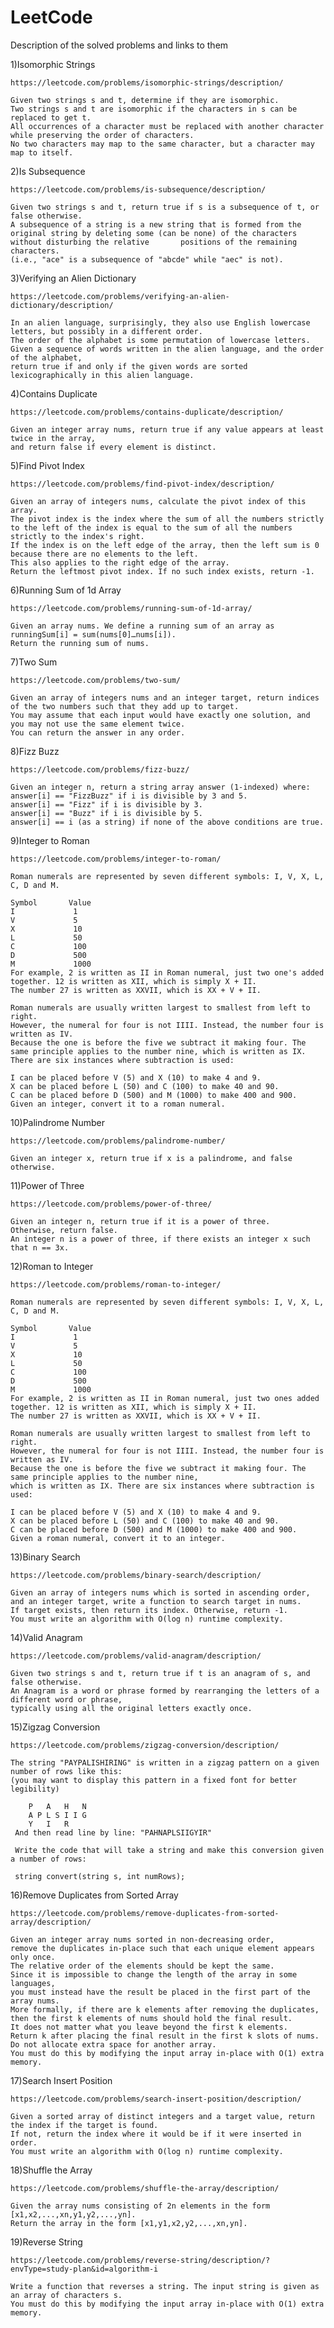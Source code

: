 # LeetCode
Description of the solved problems and links to them

1)Isomorphic Strings

    https://leetcode.com/problems/isomorphic-strings/description/

    Given two strings s and t, determine if they are isomorphic.
    Two strings s and t are isomorphic if the characters in s can be replaced to get t.
    All occurrences of a character must be replaced with another character while preserving the order of characters. 
    No two characters may map to the same character, but a character may map to itself.
  
2)Is Subsequence

    https://leetcode.com/problems/is-subsequence/description/

    Given two strings s and t, return true if s is a subsequence of t, or false otherwise.
    A subsequence of a string is a new string that is formed from the original string by deleting some (can be none) of the characters without disturbing the relative       positions of the remaining characters.
    (i.e., "ace" is a subsequence of "abcde" while "aec" is not).
  
3)Verifying an Alien Dictionary 
      
    https://leetcode.com/problems/verifying-an-alien-dictionary/description/

    In an alien language, surprisingly, they also use English lowercase letters, but possibly in a different order. 
    The order of the alphabet is some permutation of lowercase letters.
    Given a sequence of words written in the alien language, and the order of the alphabet,
    return true if and only if the given words are sorted lexicographically in this alien language.
  
4)Contains Duplicate

    https://leetcode.com/problems/contains-duplicate/description/

    Given an integer array nums, return true if any value appears at least twice in the array,
    and return false if every element is distinct.
  
5)Find Pivot Index

    https://leetcode.com/problems/find-pivot-index/description/

    Given an array of integers nums, calculate the pivot index of this array.
    The pivot index is the index where the sum of all the numbers strictly to the left of the index is equal to the sum of all the numbers strictly to the index's right.
    If the index is on the left edge of the array, then the left sum is 0 because there are no elements to the left.
    This also applies to the right edge of the array.
    Return the leftmost pivot index. If no such index exists, return -1.
  
6)Running Sum of 1d Array
  
    https://leetcode.com/problems/running-sum-of-1d-array/

    Given an array nums. We define a running sum of an array as runningSum[i] = sum(nums[0]…nums[i]).
    Return the running sum of nums.
    
7)Two Sum

    https://leetcode.com/problems/two-sum/
    
    Given an array of integers nums and an integer target, return indices of the two numbers such that they add up to target.
    You may assume that each input would have exactly one solution, and you may not use the same element twice.
    You can return the answer in any order.
    
8)Fizz Buzz
    
    https://leetcode.com/problems/fizz-buzz/
    
    Given an integer n, return a string array answer (1-indexed) where:
    answer[i] == "FizzBuzz" if i is divisible by 3 and 5.
    answer[i] == "Fizz" if i is divisible by 3.
    answer[i] == "Buzz" if i is divisible by 5.
    answer[i] == i (as a string) if none of the above conditions are true.
    
9)Integer to Roman

    https://leetcode.com/problems/integer-to-roman/
    
    Roman numerals are represented by seven different symbols: I, V, X, L, C, D and M.

    Symbol       Value
    I             1
    V             5
    X             10
    L             50
    C             100
    D             500
    M             1000
    For example, 2 is written as II in Roman numeral, just two one's added together. 12 is written as XII, which is simply X + II.
    The number 27 is written as XXVII, which is XX + V + II.

    Roman numerals are usually written largest to smallest from left to right.
    However, the numeral for four is not IIII. Instead, the number four is written as IV.
    Because the one is before the five we subtract it making four. The same principle applies to the number nine, which is written as IX.
    There are six instances where subtraction is used:

    I can be placed before V (5) and X (10) to make 4 and 9. 
    X can be placed before L (50) and C (100) to make 40 and 90. 
    C can be placed before D (500) and M (1000) to make 400 and 900.
    Given an integer, convert it to a roman numeral.
    
10)Palindrome Number
    
    https://leetcode.com/problems/palindrome-number/
    
    Given an integer x, return true if x is a palindrome, and false otherwise.
 
11)Power of Three

    https://leetcode.com/problems/power-of-three/
    
    Given an integer n, return true if it is a power of three.
    Otherwise, return false.
    An integer n is a power of three, if there exists an integer x such that n == 3x.
    
12)Roman to Integer
    
    https://leetcode.com/problems/roman-to-integer/
    
    Roman numerals are represented by seven different symbols: I, V, X, L, C, D and M.

    Symbol       Value
    I             1
    V             5
    X             10
    L             50
    C             100
    D             500
    M             1000
    For example, 2 is written as II in Roman numeral, just two ones added together. 12 is written as XII, which is simply X + II. 
    The number 27 is written as XXVII, which is XX + V + II.

    Roman numerals are usually written largest to smallest from left to right. 
    However, the numeral for four is not IIII. Instead, the number four is written as IV. 
    Because the one is before the five we subtract it making four. The same principle applies to the number nine,
    which is written as IX. There are six instances where subtraction is used:

    I can be placed before V (5) and X (10) to make 4 and 9. 
    X can be placed before L (50) and C (100) to make 40 and 90. 
    C can be placed before D (500) and M (1000) to make 400 and 900.
    Given a roman numeral, convert it to an integer.

13)Binary Search
    
    https://leetcode.com/problems/binary-search/description/
    
    Given an array of integers nums which is sorted in ascending order, and an integer target, write a function to search target in nums.
    If target exists, then return its index. Otherwise, return -1.
    You must write an algorithm with O(log n) runtime complexity.
14)Valid Anagram

    https://leetcode.com/problems/valid-anagram/description/
    
    Given two strings s and t, return true if t is an anagram of s, and false otherwise.
    An Anagram is a word or phrase formed by rearranging the letters of a different word or phrase,
    typically using all the original letters exactly once.
    
15)Zigzag Conversion

    https://leetcode.com/problems/zigzag-conversion/description/
    
    The string "PAYPALISHIRING" is written in a zigzag pattern on a given number of rows like this:
    (you may want to display this pattern in a fixed font for better legibility)

        P   A   H   N
        A P L S I I G
        Y   I   R
     And then read line by line: "PAHNAPLSIIGYIR"

     Write the code that will take a string and make this conversion given a number of rows:

     string convert(string s, int numRows);
     
16)Remove Duplicates from Sorted Array
    
    https://leetcode.com/problems/remove-duplicates-from-sorted-array/description/
    
    Given an integer array nums sorted in non-decreasing order,
    remove the duplicates in-place such that each unique element appears only once.
    The relative order of the elements should be kept the same.
    Since it is impossible to change the length of the array in some languages,
    you must instead have the result be placed in the first part of the array nums.
    More formally, if there are k elements after removing the duplicates, then the first k elements of nums should hold the final result.
    It does not matter what you leave beyond the first k elements.
    Return k after placing the final result in the first k slots of nums.
    Do not allocate extra space for another array.
    You must do this by modifying the input array in-place with O(1) extra memory.
    
17)Search Insert Position
    
    https://leetcode.com/problems/search-insert-position/description/
    
    Given a sorted array of distinct integers and a target value, return the index if the target is found.
    If not, return the index where it would be if it were inserted in order.
    You must write an algorithm with O(log n) runtime complexity.
  
18)Shuffle the Array

    https://leetcode.com/problems/shuffle-the-array/description/
    
    Given the array nums consisting of 2n elements in the form [x1,x2,...,xn,y1,y2,...,yn].
    Return the array in the form [x1,y1,x2,y2,...,xn,yn].
  
19)Reverse String

    https://leetcode.com/problems/reverse-string/description/?envType=study-plan&id=algorithm-i
    
    Write a function that reverses a string. The input string is given as an array of characters s.
    You must do this by modifying the input array in-place with O(1) extra memory.
